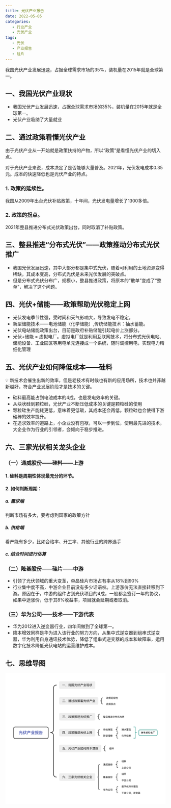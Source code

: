```yaml
---
title: 光伏产业报告
date: 2022-05-05
categories:
   - 行业产业
   - 光伏产业
tags: 
   - 光伏
   - 产业报告
   - 硅片 
---
```

我国光伏产业发展迅速，占据全球需求市场的35%，装机量在2015年就是全球第一。

<!-- more -->

## 一、我国光伏产业现状

- 我国光伏产业发展迅速，占据全球需求市场的35%，装机量在2015年就是全球第一。
- 光伏产业吸纳了大量就业

## 二、通过政策看懂光伏产业

由于光伏产业从一开始就是政策扶持的产物，所以“政策”是看懂光伏产业的切入点。

对于光伏产业来说，成本决定了是否能够大量普及。2021年，光伏发电成本0.35元。成本的快速降低也是光伏产业的特点。

### 1. 政策的延续性。
我国从2009年出台光伏补贴政策，十年间，光伏发电量增长了1300多倍。

### 2. 政策的拐点。
2021年整县推进分布式光伏政策出台，同时取消了补贴政策。

## 三、整县推进“分布式光伏”——政策推动分布式光伏推广

- 我国光伏发展迅速，其中大部分都是集中式光伏，随着可利用的土地资源变得稀缺，其成本变高，分布式光伏是未来光伏发展的突破点。
- 但是分布式光伏分布广，规模小，整县推进政策，将原本的“散单”变成了“整单”，解决了这个问题。

## 四、光伏+储能——政策帮助光伏稳定上网

- 光伏发电季节性强，受时间和天气影响大，导致发电不稳定。
- 新型储能技术——电池储能（化学储能）,传统储能技术：抽水蓄能。
- 光伏电站储能政策出台，目前是政府补贴储能引起电价上涨部分。
- 光伏+储能 = 虚拟电厂。虚拟电厂就是利用互联网技术，将分布式光伏电站、储能设备、工业园区等用电单元连接成一个系统，随时调控用电，实现电力精细化管理

## 五、光伏产业如何降低成本——硅料

💡 新技术会催生出新的效率，但是老技术有时候也有新的应用场所，技术也并非越新越好，符合产业发展阶段才是技术的关键。

- 硅料最高能占到电池成本的4成，也是发电效率的关键。
- 从块状硅到颗粒硅，光伏产业不断压低成本的关键是颗粒硅的使用
- 颗粒硅生产能耗更低，意味着更低碳，其成本还会再低。颗粒硅也会使得下游硅棒的效率提升。
- 在追求效率的道路上，小企业没有包袱，可以一步到位，使用最先进的技术，大企业作为行业的引领者，会倾向于稳步推进。

## 六、三家光伏相关龙头企业

### （一）通威股份——硅料——上游

#### 1. 硅料是周期性体现最充分的环节。
#### 2. 如何判断周期：
##### a. 需求端
  判断市场有多大，要考虑到国家的政策方针
##### b. 供给端
  看产能有多少，比如合格率、开工率、其他行业的跨界选手
##### c. 结合时间进行估算

### （二）隆基股份——硅片——中游

- 引领了光伏领域的重大变革，单晶硅片市场占有率从18%到90%
- 行业集中度不高，中游企业目前没有多少话语权。上游涨价无法直接转移到下游。原因在于，中游的组件占到光伏项目的4成，一般都会签订一年的协议，如果中途涨价，低于其8%收益率，项目就会延期或者取消。

### （三）华为公司——技术——下游代表

- 华为2012进入逆变器行业，四年间做到了全球第一。
- 降本增效同样是华为进入该行业的努力方向，从集中式逆变器到组串式逆变器，华为利用自身通讯技术优势，降低了组串式逆变器的成本和故障率，运用数字化技术降低光伏电站的运营维护成本。

## 七、思维导图

![思维导图](https://github.com/linuxdeepin007/files/blob/main/BLOG/%E5%85%89%E4%BC%8F%E4%BA%A7%E4%B8%9A%E6%8A%A5%E5%91%8A.png)

